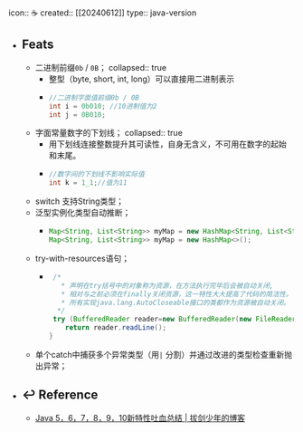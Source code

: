 icon:: ☕
created:: [[20240612]]
type:: java-version

- ## Feats
  - 二进制前缀`0b` / `0B`；
    collapsed:: true
    - 整型（byte, short, int, long）可以直接用二进制表示
    - ```JAVA
      //二进制字面值前缀0b / 0B
      int i = 0b010; //10进制值为2
      int j = 0B010;
      ```
  - 字面常量数字的下划线；
    collapsed:: true
    - 用下划线连接整数提升其可读性，自身无含义，不可用在数字的起始和末尾。
    - ```java
      //数字间的下划线不影响实际值
      int k = 1_1;//值为11
      ```
  - switch 支持String类型；
  - 泛型实例化类型自动推断；
    - ```java
      Map<String, List<String>> myMap = new HashMap<String, List<String>>();    // Before
      Map<String, List<String>> myMap = new HashMap<>();        				// Now
      ```
  - try-with-resources语句；
    - ```java
       /*
         * 声明在try括号中的对象称为资源，在方法执行完毕后会被自动关闭,
         * 相对与之前必须在finally关闭资源，这一特性大大提高了代码的简洁性。
         * 所有实现java.lang.AutoCloseable接口的类都作为资源被自动关闭。
        */
       try (BufferedReader reader=new BufferedReader(new FileReader("d:1.txt"))){
          return reader.readLine();
      }
      ```
  - 单个catch中捕获多个异常类型（用`|` 分割）并通过改进的类型检查重新抛出异常；
- ## ↩ Reference
  - [Java 5，6，7，8，9，10新特性吐血总结 | 拔剑少年的博客](https://it18monkey.github.io/2018/08/05/Java%E6%96%B0%E7%89%B9%E6%80%A7%E6%80%BB%E7%BB%93/)